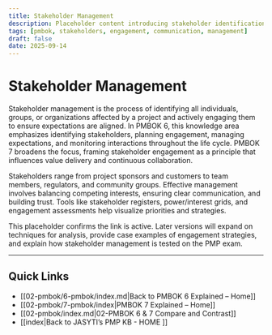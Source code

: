 ```yaml
---
title: Stakeholder Management
description: Placeholder content introducing stakeholder identification, engagement, and management
tags: [pmbok, stakeholders, engagement, communication, management]
draft: false
date: 2025-09-14
---
```


# Stakeholder Management

Stakeholder management is the process of identifying all individuals, groups, or organizations affected by a project and actively engaging them to ensure expectations are aligned. In PMBOK 6, this knowledge area emphasizes identifying stakeholders, planning engagement, managing expectations, and monitoring interactions throughout the life cycle. PMBOK 7 broadens the focus, framing stakeholder engagement as a principle that influences value delivery and continuous collaboration.  

Stakeholders range from project sponsors and customers to team members, regulators, and community groups. Effective management involves balancing competing interests, ensuring clear communication, and building trust. Tools like stakeholder registers, power/interest grids, and engagement assessments help visualize priorities and strategies.  

This placeholder confirms the link is active. Later versions will expand on techniques for analysis, provide case examples of engagement strategies, and explain how stakeholder management is tested on the PMP exam.

---
## Quick Links
- [[02-pmbok/6-pmbok/index.md|Back to PMBOK 6 Explained – Home]]
- [[02-pmbok/7-pmbok/index|PMBOK 7 Explained – Home]]
- [[02-pmbok/index.md|02-PMBOK 6 & 7 Compare and Contrast]]
- [[index|Back to JASYTI’s PMP KB - HOME ]]